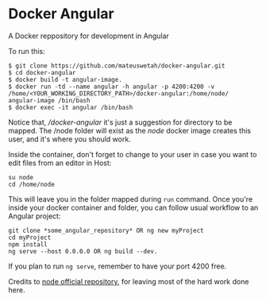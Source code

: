 # Docker Angular

A Docker reppository for development in Angular

To run this:
```
$ git clone https://github.com/mateuswetah/docker-angular.git
$ cd docker-angular
$ docker build -t angular-image.
$ docker run -td --name angular -h angular -p 4200:4200 -v /home/<YOUR_WORKING_DIRECTORY_PATH>/docker-angular:/home/node/ angular-image /bin/bash
$ docker exec -it angular /bin/bash
```
Notice that, _/docker-angular_ it's just a suggestion for directory to be mapped. The /node folder will exist as the _node_ docker image creates this user, and it's where you should work.

Inside the container, don't forget to change to your user in case you want to edit files from an editor in Host:

```
su node
cd /home/node

```

This will leave you in the folder mapped during `run` command.
Once you're inside your docker container and folder, you can follow usual workflow to an Angular project:
```
git clone *some_angular_repository* OR ng new myProject
cd myProject
npm install
ng serve --host 0.0.0.0 OR ng build --dev.
```

If you plan to run `ng serve`, remember to have your port 4200 free.

Credits to [node official repository](https://hub.docker.com/_/node/), for leaving most of the hard work done here.

